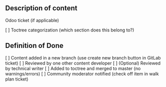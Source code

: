 ## Description of content

Odoo ticket (if applicable)

[ ] Toctree categorization (which section does this belong to?)

## Definition of Done
[ ] Content added in a new branch (use create new branch button in GitLab ticket)
[ ] Reviewed by one other content developer
[ ] (Optional) Reviewed by technical writer
[ ] Added to toctree and merged to master (no warnings/errors)
[ ] Community moderator notified (check off item in walk plan ticket)

